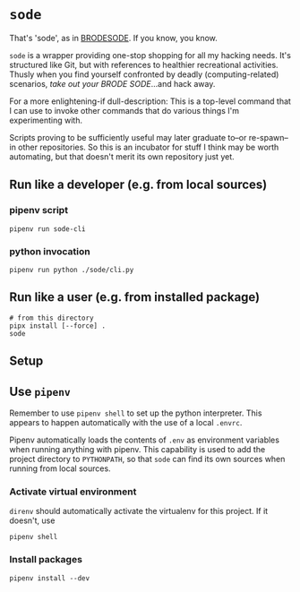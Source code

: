 # `sode`

That's 'sode', as in [BRODESODE](https://youtu.be/Cx8sl2uC46A?si=6hLK3-kPXTf-7owI).  If you know,
you know.

`sode` is a wrapper providing one-stop shopping for all my hacking needs.  It's structured like Git,
but with references to healthier recreational activities.  Thusly when you find yourself confronted
by deadly (computing-related) scenarios, _take out your BRODE SODE_...and hack away.

For a more enlightening-if dull-description: This is a top-level command that I can use to invoke
other commands that do various things I'm experimenting with.

Scripts proving to be sufficiently useful may later graduate to–or re-spawn–in other repositories.
So this is an incubator for stuff I think may be worth automating, but that doesn't merit its own
repository just yet.

## Run like a developer (e.g. from local sources)

### pipenv script

```shell
pipenv run sode-cli
```

### python invocation

```shell
pipenv run python ./sode/cli.py
```

## Run like a user (e.g. from installed package)

```shell
# from this directory
pipx install [--force] .
sode
```

## Setup

## Use `pipenv`

Remember to use `pipenv shell` to set up the python interpreter.  This appears to happen
automatically with the use of a local `.envrc`.

Pipenv automatically loads the contents of `.env` as environment variables when running anything
with pipenv.  This capability is used to add the project directory to `PYTHONPATH`, so that `sode`
can find its own sources when running from local sources.

### Activate virtual environment

`direnv` should automatically activate the virtualenv for this project.  If it doesn't, use

```shell
pipenv shell
```

### Install packages

```shell
pipenv install --dev
```

